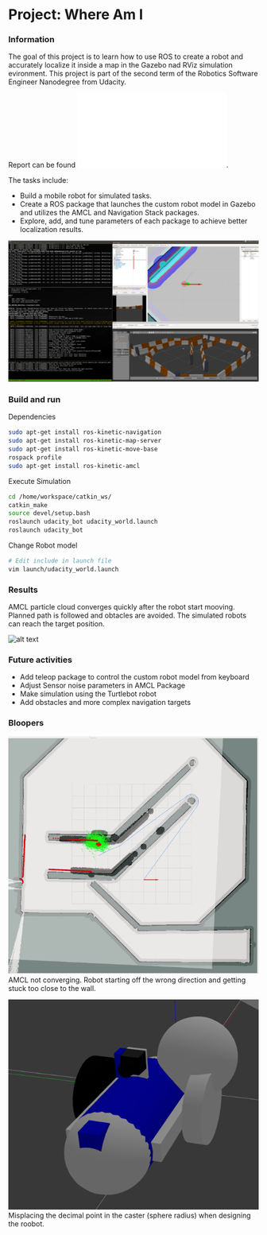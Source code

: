 # Project: Where Am I 


### Information 

The goal of this project is to learn how to use ROS to create a robot and accurately localize it inside a map in the Gazebo nad RViz simulation evironment. 
This project is part of the second term of the Robotics Software Engineer Nanodegree from Udacity.

Report can be found ![here](./report/report.pdf "Report").

The tasks include:
* Build a mobile robot for simulated tasks.
* Create a ROS package that launches the custom robot model in Gazebo and utilizes the AMCL and Navigation Stack packages. 
* Explore, add, and tune parameters of each package to achieve better localization results.


![alt text](./report/img/ub_simfinish.png "SimOverview")

### Build and run

Dependencies 
```bash
sudo apt-get install ros-kinetic-navigation
sudo apt-get install ros-kinetic-map-server
sudo apt-get install ros-kinetic-move-base
rospack profile
sudo apt-get install ros-kinetic-amcl
```

Execute Simulation
```bash
cd /home/workspace/catkin_ws/
catkin_make
source devel/setup.bash
roslaunch udacity_bot udacity_world.launch
roslaunch udacity_bot 
```

Change Robot model
```bash
# Edit include in launch file
vim launch/udacity_world.launch
```

### Results
AMCL particle cloud converges quickly after the robot start mooving. 
Planned path is followed and obtacles are avoided. The simulated robots can reach the target position. 

![alt text](./report/img/r2d2withobstacles.gif "R2D2Bot GIF")

### Future activities
* Add teleop package to control the custom robot model from keyboard
* Adjust Sensor noise parameters in AMCL Package
* Make simulation using the Turtlebot robot
* Add obstacles and more complex navigation targets


### Bloopers
![alt text](./report/img/r2d2_blooper1.png "Stuck")
AMCL not converging. Robot starting off the wrong direction and getting stuck too close to the wall.


![alt text](./report/img/r2d2_blooper2.png "WrongModel")
Misplacing the decimal point in the caster (sphere radius) when designing the roobot.

